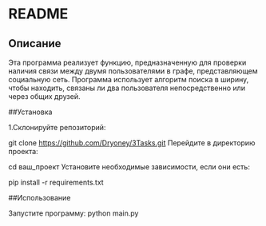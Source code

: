 # README

## Описание

Эта программа реализует функцию, предназначенную для проверки наличия связи между двумя пользователями в графе, представляющем социальную сеть. Программа использует алгоритм поиска в ширину, чтобы находить, связаны ли два пользователя непосредственно или через общих друзей.

##Установка

1.Склонируйте репозиторий:

   git clone https://github.com/Dryoney/3Tasks.git
Перейдите в директорию проекта:

cd ваш_проект
Установите необходимые зависимости, если они есть:

pip install -r requirements.txt

##Использование

Запустите программу:
python main.py